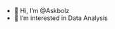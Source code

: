 - 👋 Hi, I’m @Askbolz
- 👀 I’m interested in Data Analysis

<!---
Askbolz/Askbolz is a ✨ special ✨ repository because its `README.md` (this file) appears on your GitHub profile.
You can click the Preview link to take a look at your changes.
--->
